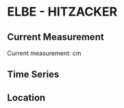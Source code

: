 # ELBE - HITZACKER

## Current Measurement

Current measurement: <Value topic="rivers/pegel-online/ELBE/HITZACKER/measurementValue"/> cm

## Time Series

<TimeSeries topic="rivers/pegel-online/ELBE/HITZACKER/measurementValue" period="week" />

## Location

<WorldMap>
  <Marker lat="53.15462575841403" lon="11.045488139838355" labelTopic="rivers/pegel-online/ELBE/HITZACKER" />
</WorldMap>

